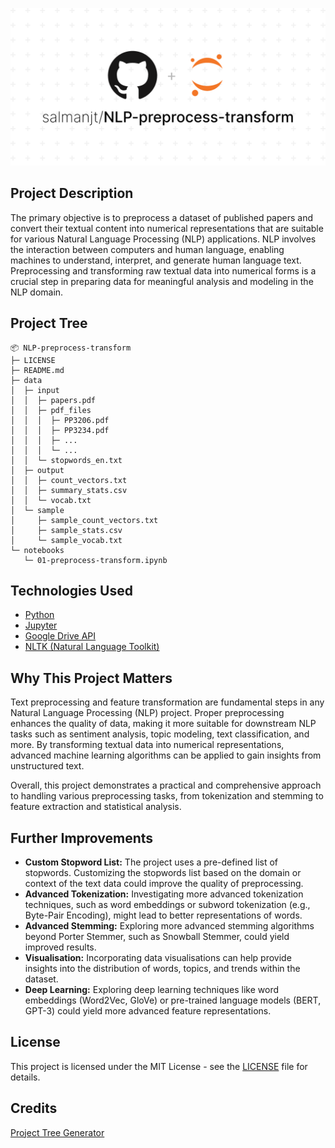 ![NLP-preprocess-transform](images/NLP-preprocess-transform.png) 

## Project Description

The primary objective is to preprocess a dataset of published papers and convert their textual content into numerical representations that are suitable for various Natural Language Processing (NLP) applications. NLP involves the interaction between computers and human language, enabling machines to understand, interpret, and generate human language text. Preprocessing and transforming raw textual data into numerical forms is a crucial step in preparing data for meaningful analysis and modeling in the NLP domain.

## Project Tree
```
📦 NLP-preprocess-transform
├─ LICENSE
├─ README.md
├─ data
│  ├─ input
│  │  ├─ papers.pdf
│  │  ├─ pdf_files
│  │  │  ├─ PP3206.pdf
│  │  │  ├─ PP3234.pdf
│  │  │  ├─ ...
│  │  │  └─ ...
│  │  └─ stopwords_en.txt
│  ├─ output
│  │  ├─ count_vectors.txt
│  │  ├─ summary_stats.csv
│  │  └─ vocab.txt
│  └─ sample
│     ├─ sample_count_vectors.txt
│     ├─ sample_stats.csv
│     └─ sample_vocab.txt
└─ notebooks
   └─ 01-preprocess-transform.ipynb
```

## Technologies Used

-   [Python](https://www.python.org/downloads/)
-   [Jupyter ](https://jupyter.org/)
-   [Google Drive API](https://developers.google.com/drive/api/v3/about-sdk)
-   [NLTK (Natural Language Toolkit)](https://www.nltk.org/)

## Why This Project Matters

Text preprocessing and feature transformation are fundamental steps in any Natural Language Processing (NLP) project. Proper preprocessing enhances the quality of data, making it more suitable for downstream NLP tasks such as sentiment analysis, topic modeling, text classification, and more. By transforming textual data into numerical representations, advanced machine learning algorithms can be applied to gain insights from unstructured text.

Overall, this project demonstrates a practical and comprehensive approach to handling various preprocessing tasks, from tokenization and stemming to feature extraction and statistical analysis.

## Further Improvements

-   **Custom Stopword List:** The project uses a pre-defined list of stopwords. Customizing the stopwords list based on the domain or context of the text data could improve the quality of preprocessing.
-   **Advanced Tokenization:** Investigating more advanced tokenization techniques, such as word embeddings or subword tokenization (e.g., Byte-Pair Encoding), might lead to better representations of words.
-   **Advanced Stemming:** Exploring more advanced stemming algorithms beyond Porter Stemmer, such as Snowball Stemmer, could yield improved results.
-   **Visualisation:** Incorporating data visualisations can help provide insights into the distribution of words, topics, and trends within the dataset.
-   **Deep Learning:** Exploring deep learning techniques like word embeddings (Word2Vec, GloVe) or pre-trained language models (BERT, GPT-3) could yield more advanced feature representations.

## License

This project is licensed under the MIT License - see the [LICENSE](https://github.com/salmanjt/NLP-preprocess-transform/blob/main/LICENSE) file for details.

## Credits

[Project Tree Generator](https://woochanleee.github.io/project-tree-generator)

